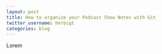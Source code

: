 ```yaml
---
layout: post
title: How to organize your Podcast Show Notes with Git
twitter_username: herbigt
categories: blog
---
```

Lorem